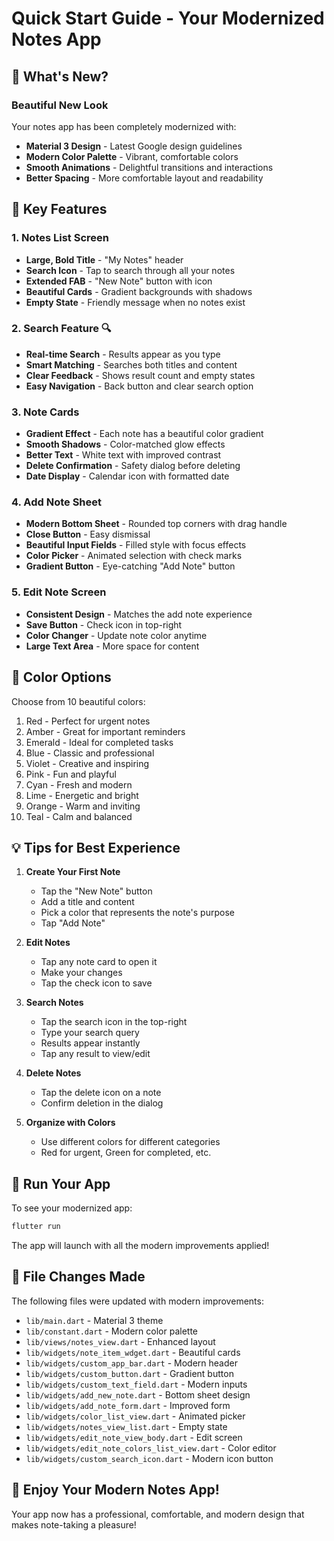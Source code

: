 # Quick Start Guide - Your Modernized Notes App

## 🎯 What's New?

### Beautiful New Look

Your notes app has been completely modernized with:

- **Material 3 Design** - Latest Google design guidelines
- **Modern Color Palette** - Vibrant, comfortable colors
- **Smooth Animations** - Delightful transitions and interactions
- **Better Spacing** - More comfortable layout and readability

## 🔑 Key Features

### 1. Notes List Screen

- **Large, Bold Title** - "My Notes" header
- **Search Icon** - Tap to search through all your notes
- **Extended FAB** - "New Note" button with icon
- **Beautiful Cards** - Gradient backgrounds with shadows
- **Empty State** - Friendly message when no notes exist

### 2. Search Feature 🔍

- **Real-time Search** - Results appear as you type
- **Smart Matching** - Searches both titles and content
- **Clear Feedback** - Shows result count and empty states
- **Easy Navigation** - Back button and clear search option

### 3. Note Cards

- **Gradient Effect** - Each note has a beautiful color gradient
- **Smooth Shadows** - Color-matched glow effects
- **Better Text** - White text with improved contrast
- **Delete Confirmation** - Safety dialog before deleting
- **Date Display** - Calendar icon with formatted date

### 4. Add Note Sheet

- **Modern Bottom Sheet** - Rounded top corners with drag handle
- **Close Button** - Easy dismissal
- **Beautiful Input Fields** - Filled style with focus effects
- **Color Picker** - Animated selection with check marks
- **Gradient Button** - Eye-catching "Add Note" button

### 5. Edit Note Screen

- **Consistent Design** - Matches the add note experience
- **Save Button** - Check icon in top-right
- **Color Changer** - Update note color anytime
- **Large Text Area** - More space for content

## 🎨 Color Options

Choose from 10 beautiful colors:

1. Red - Perfect for urgent notes
2. Amber - Great for important reminders
3. Emerald - Ideal for completed tasks
4. Blue - Classic and professional
5. Violet - Creative and inspiring
6. Pink - Fun and playful
7. Cyan - Fresh and modern
8. Lime - Energetic and bright
9. Orange - Warm and inviting
10. Teal - Calm and balanced

## 💡 Tips for Best Experience

1. **Create Your First Note**

   - Tap the "New Note" button
   - Add a title and content
   - Pick a color that represents the note's purpose
   - Tap "Add Note"

2. **Edit Notes**

   - Tap any note card to open it
   - Make your changes
   - Tap the check icon to save

3. **Search Notes**

   - Tap the search icon in the top-right
   - Type your search query
   - Results appear instantly
   - Tap any result to view/edit

4. **Delete Notes**

   - Tap the delete icon on a note
   - Confirm deletion in the dialog

5. **Organize with Colors**
   - Use different colors for different categories
   - Red for urgent, Green for completed, etc.

## 🚀 Run Your App

To see your modernized app:

```bash
flutter run
```

The app will launch with all the modern improvements applied!

## 📝 File Changes Made

The following files were updated with modern improvements:

- `lib/main.dart` - Material 3 theme
- `lib/constant.dart` - Modern color palette
- `lib/views/notes_view.dart` - Enhanced layout
- `lib/widgets/note_item_wdget.dart` - Beautiful cards
- `lib/widgets/custom_app_bar.dart` - Modern header
- `lib/widgets/custom_button.dart` - Gradient button
- `lib/widgets/custom_text_field.dart` - Modern inputs
- `lib/widgets/add_new_note.dart` - Bottom sheet design
- `lib/widgets/add_note_form.dart` - Improved form
- `lib/widgets/color_list_view.dart` - Animated picker
- `lib/widgets/notes_view_list.dart` - Empty state
- `lib/widgets/edit_note_view_body.dart` - Edit screen
- `lib/widgets/edit_note_colors_list_view.dart` - Color editor
- `lib/widgets/custom_search_icon.dart` - Modern icon button

## 🎉 Enjoy Your Modern Notes App!

Your app now has a professional, comfortable, and modern design that makes note-taking a pleasure!
